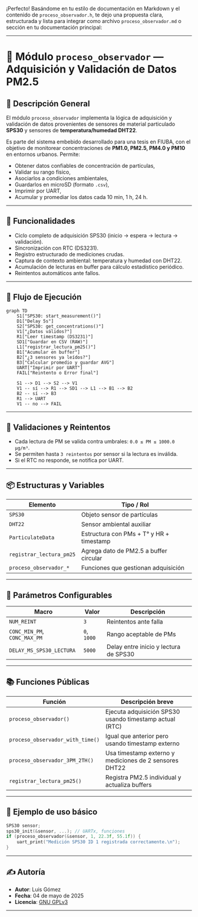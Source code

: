 ¡Perfecto! Basándome en tu estilo de documentación en Markdown y el contenido de `proceso_observador.h`, te dejo una propuesta clara, estructurada y lista para integrar como archivo `proceso_observador.md` o sección en tu documentación principal:

---

# 📡 Módulo `proceso_observador` — Adquisición y Validación de Datos PM2.5

## 📌 Descripción General

El módulo `proceso_observador` implementa la lógica de adquisición y validación de datos provenientes de sensores de material particulado **SPS30** y sensores de **temperatura/humedad DHT22**.

Es parte del sistema embebido desarrollado para una tesis en FIUBA, con el objetivo de monitorear concentraciones de **PM1.0, PM2.5, PM4.0 y PM10** en entornos urbanos. Permite:

* Obtener datos confiables de concentración de partículas,
* Validar su rango físico,
* Asociarlos a condiciones ambientales,
* Guardarlos en microSD (formato `.csv`),
* Imprimir por UART,
* Acumular y promediar los datos cada 10 min, 1 h, 24 h.

---

## 🧭 Funcionalidades

* Ciclo completo de adquisición SPS30 (inicio → espera → lectura → validación).
* Sincronización con RTC (DS3231).
* Registro estructurado de mediciones crudas.
* Captura de contexto ambiental: temperatura y humedad con DHT22.
* Acumulación de lecturas en buffer para cálculo estadístico periódico.
* Reintentos automáticos ante fallos.

---

## 🧩 Flujo de Ejecución

```mermaid
graph TD
    S1["SPS30: start_measurement()"]
    D1["Delay 5s"]
    S2["SPS30: get_concentrations()"]
    V1["¿Datos válidos?"]
    R1["Leer timestamp (DS3231)"]
    SD1["Guardar en CSV (RAW)"]
    L1["registrar_lectura_pm25()"]
    B1["Acumular en buffer"]
    B2["¿3 sensores ya leídos?"]
    B3["Calcular promedio y guardar AVG"]
    UART["Imprimir por UART"]
    FAIL["Reintento o Error final"]

    S1 --> D1 --> S2 --> V1
    V1 -- sí --> R1 --> SD1 --> L1 --> B1 --> B2
    B2 -- sí --> B3
    R1 --> UART
    V1 -- no --> FAIL
```

---

## 🧪 Validaciones y Reintentos

* Cada lectura de PM se valida contra umbrales: `0.0 ≤ PM ≤ 1000.0 µg/m³`.
* Se permiten hasta `3 reintentos` por sensor si la lectura es inválida.
* Si el RTC no responde, se notifica por UART.

---

## 📦 Estructuras y Variables

| Elemento                 | Tipo / Rol                               |
| ------------------------ | ---------------------------------------- |
| `SPS30`                  | Objeto sensor de partículas              |
| `DHT22`                  | Sensor ambiental auxiliar                |
| `ParticulateData`        | Estructura con PMs + T° y HR + timestamp |
| `registrar_lectura_pm25` | Agrega dato de PM2.5 a buffer circular   |
| `proceso_observador_*`   | Funciones que gestionan adquisición      |

---

## 🔧 Parámetros Configurables

| Macro                        | Valor       | Descripción                           |
| ---------------------------- | ----------- | ------------------------------------- |
| `NUM_REINT`                  | `3`         | Reintentos ante falla                 |
| `CONC_MIN_PM`, `CONC_MAX_PM` | `0`, `1000` | Rango aceptable de PMs                |
| `DELAY_MS_SPS30_LECTURA`     | `5000`      | Delay entre inicio y lectura de SPS30 |

---

## 📚 Funciones Públicas

| Función                          | Descripción breve                                       |
| -------------------------------- | ------------------------------------------------------- |
| `proceso_observador()`           | Ejecuta adquisición SPS30 usando timestamp actual (RTC) |
| `proceso_observador_with_time()` | Igual que anterior pero usando timestamp externo        |
| `proceso_observador_3PM_2TH()`   | Usa timestamp externo y mediciones de 2 sensores DHT22  |
| `registrar_lectura_pm25()`       | Registra PM2.5 individual y actualiza buffers           |

---

## 📜 Ejemplo de uso básico

```c
SPS30 sensor;
sps30_init(&sensor, ...); // UARTx, funciones
if (proceso_observador(&sensor, 1, 22.3f, 55.1f)) {
    uart_print("Medición SPS30 ID 1 registrada correctamente.\n");
}
```

---

## ✍️ Autoría

* **Autor**: Luis Gómez
* **Fecha**: 04 de mayo de 2025
* **Licencia**: [GNU GPLv3](https://www.gnu.org/licenses/gpl-3.0.html)

---
